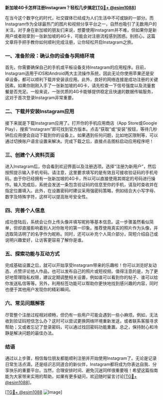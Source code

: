 **新加坡4G卡怎样注册Instagram？轻松几步搞定[[TG💪+ @esim1088](https://t.me/s/esim1088)]**

在当今这个数字化的时代，社交媒体已经成为人们生活中不可或缺的一部分。而Instagram作为全球最热门的图片和视频分享平台之一，自然也吸引了无数用户的关注。对于身在新加坡的朋友们来说，想要使用Instagram并不难，但如果你是新用户或者刚拿到一张新加坡的4G卡，可能会对注册流程感到困惑。别担心，这篇文章将手把手教你如何顺利完成注册，让你轻松开启Instagram之旅。

### 一、准备阶段：确认你的设备与网络环境

首先，你需要确保自己的手机或平板设备支持Instagram的应用程序。目前，Instagram适用于iOS和Android两大主流操作系统，因此无论你使用苹果还是安卓设备，都可以顺利下载并安装该应用。此外，良好的网络连接是成功注册的关键因素。如果你刚刚入手了一张新加坡的4G卡，请先检查一下信号强度以及流量套餐是否充足。一般来说，一张优质的4G卡能够提供稳定且快速的数据传输服务，这对于首次登录Instagram非常重要。

### 二、下载并安装Instagram应用

接下来就是下载Instagram应用了。打开你的手机应用商店（App Store或Google Play），搜索“Instagram”即可找到官方版本。点击“获取”或“安装”按钮，等待几秒钟后应用便会自动下载到你的设备上。如果遇到任何问题，比如地区限制等，可以通过切换账户语言设置来解决。完成下载之后，直接点击图标启动应用程序吧！

### 三、创建个人资料页面

进入Instagram后，你会看到欢迎界面以及注册选项。选择“注册为新用户”，然后按照提示输入手机号码。请注意，这里要求填写的是有效且可接收验证码的手机号码。由于你已经拥有一张新加坡的4G卡，所以可以直接使用其绑定的号码进行操作。输入完成后，系统会发送一条包含验证码的信息至你的手机，请及时查收并在指定位置填入。此外，在设置密码时建议采用强密码策略，例如结合大小写字母、数字及特殊字符，这样可以提高账号安全性。

### 四、完善个人信息

成功登陆后，系统会让你上传头像并填写昵称等基本信息。这一步骤虽然看似简单，但却直接影响着别人对你账号的第一印象。推荐使用真实的照片作为头像，并选取简洁明了的名字作为昵称。同时，还可以补充个人简介部分，简短介绍自己或说明兴趣爱好，让访客更容易了解你是谁。

### 五、探索功能与互动方式

完成基础设置之后，就可以开始享受Instagram带来的乐趣啦！你可以浏览好友动态、点赞评论他人作品，也可以发布自己的照片或短视频。值得注意的是，为了更好地管理隐私权限，建议定期调整相关设置，例如谁可以看到你的帖子、谁可以给你发送私信等等。另外，利用标签功能可以帮助你更快地找到感兴趣的内容，同时也便于其他用户发现你的精彩瞬间。

### 六、常见问题解答

尽管整个注册过程相对顺畅，但仍有一些用户可能会遇到一些小麻烦。例如，无法收到验证码短信怎么办？这时可以尝试更换网络环境重新发送，或者联系客服寻求帮助；又或者忘记了登录密码，可以通过找回密码功能重置。总之，保持耐心和冷静是解决问题的最佳办法。

### 结语

通过以上步骤，相信每位朋友都能顺利注册并开始使用Instagram了。无论是记录日常生活点滴，还是结识志同道合的新伙伴，Instagram都将成为你表达自我、分享快乐的重要平台。当然，合理安排时间、避免沉迷同样很重要哦！希望这篇指南能为大家带来实用的帮助，如果有更多疑问，欢迎随时留言讨论[[TG💪+ @esim1088](https://t.me/s/esim1088)]。

[[TG💪+ @esim1088](https://t.me/s/esim1088) ![Image](https://i.postimg.cc/4NQfJmqS/Snipaste-2025-05-13-00-14-12.png)]